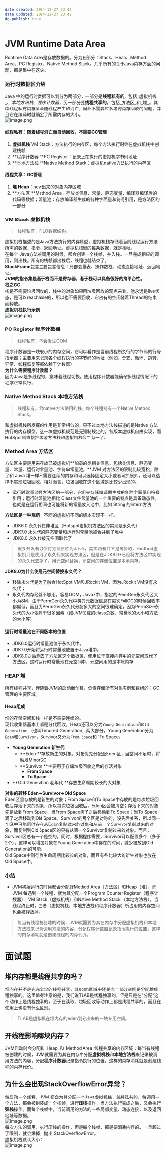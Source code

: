```yaml
---
date created: 2024-12-27 23:42
date updated: 2024-12-27 23:42
dg-publish: true
---
```


# JVM Runtime Data Area

Runtime Data Area是存放数据的。分为五部分：Stack、Heap、Method Area、PC Register、Native Method Stack。几乎所有的关于Java内存方面的问题，都是集中在这块。

### 运行时数据区介绍

Java 中的运⾏时数据可以划分为两部分，⼀部分是**线程私有的**，包括_虚拟机栈_、_本地⽅法栈_、_程序计数器_，另⼀部分是**线程共享的**，包括_方法区_和_堆_。其中线程私有内存区会随线程产生和消亡，因此不需要过多考虑内存回收的问题，并且它在编译时就确定了所需内存的大小。<br>![image.png](https://cdn.nlark.com/yuque/0/2022/png/694278/1671161568441-cec69b1f-40a7-4a3b-bda0-bcb049d3dd37.png#averageHue=%23dfa801&clientId=uaa2f35ea-f679-4&from=paste&height=158&id=u1aeae0fd&originHeight=237&originWidth=684&originalType=binary&ratio=1&rotation=0&showTitle=false&size=43985&status=done&style=none&taskId=u54b21120-d5a5-404e-a01a-458f09bba41&title=&width=456)

#### 线程私有：随着线程消亡而自动回收，不需要GC管理

1. **虚拟机栈** VM Stack：方法执行的内存区，每个方法执行时会在虚拟机栈中创建栈帧
2. **程序计数器 **PC Register：记录正在执行的虚拟机字节码地址
3. **本地方法栈 **Native Method Stack：虚拟机native方法执行的内存区

#### 线程共享：GC管理

1. **堆 Heap**：new出来的对象内存区域
2. **方法区 **Method Area：存放类信息、常量、静态变量、编译器编译后的代码等数据；常量池：存放编译器生成的各种字面量和符号引用，是方法区的一部分

### VM Stack 虚拟机栈

> 线程私有，FILO数据结构。

虚拟机栈描述的是Java方法执行的内存模型，虚拟机栈存储着当前线程运行方法所需的数据，指令、返回地址。虚拟机栈里的每条数据，就是栈帧。<br>在每个 Java方法被调用的时候，都会创建一个栈帧，并入栈。一旦完成相应的调用，则出栈。所有的栈帧都出栈后，线程也就结束了。<br>**StackFrame**包含主要包含信息：局部变量表、操作数栈、动态连接地址、返回地址。<br>**JVM的指令集是基于栈而不是寄存器，基于栈可以具备很好的跨平台性。**<br>**栈之GC**<br>栈是不需要垃圾回收的，栈中的对象如果用垃圾回收的观点来看，他永远是live状态，是可以reachable的，所以也不需要回收，它占有的空间随着Thread的结束而释放。<br>**虚拟机栈执行示例**<br>![image.png](https://cdn.nlark.com/yuque/0/2022/png/694278/1671162054673-54ecf4be-16d9-4f8f-81d7-de3a8524af58.png#averageHue=%23f4f4f4&clientId=uaa2f35ea-f679-4&from=paste&height=763&id=u5bcb8ac0&originHeight=1144&originWidth=1664&originalType=binary&ratio=1&rotation=0&showTitle=false&size=591213&status=done&style=none&taskId=ufbadafef-f56b-4963-9256-6e8acb82282&title=&width=1109.3333333333333)

### PC Register 程序计数器

> 线程私有，不会发生OOM

程序计数器是一块很小的内存空间，它可以看作是当前线程所执行的字节码的行号指示器；主要用来记录各个线程执行的字节码的地址（例如，分支、循环、跳转、异常、线程恢复等都依赖于计数器）<br>**为什么需要程序计数器？**<br>因为Java是多线程的，意味着线程切换。使用程序计数器能确保多线程情况下的程序正常执行。

### Native Method Stack 本地方法栈

> 线程私有。给native方法使用的栈，每个线程持有一个Native Method Stack。

和虚拟机栈所发挥的作⽤是⾮常相似的，只不过本地⽅法栈描述的是Native ⽅法执⾏的内存模型。这⼀块虚拟机规范是⽆强制规定的，各版本虚拟机⾃由实现，⽽HotSpot则直接把本地⽅法栈和虚拟机栈合⼆为⼀了。

### Method Area 方法区

方法区主要是用来存放已被虚拟机**加载的类相关信息，包括类信息、静态变量、常量、运行时常量池、字符串常量池。**JVM 对⽅法区的限制⽐较宽松，除了和 Java 堆⼀样不需要连续的内存和可以选择固定大小或者可扩展外，还可以选择不实现垃圾回收。相对而言，垃圾回收在这个区域是比较少出现的。

- 运行时常量池是方法区的一部分，它用来存储编译期生成的各种字面量和符号引用；运⾏时常量池相⽐ Class文件常量池的⼀个重要的特点是具备动态性，也就是在运行期间也可能将新的常量放⼊池中，比如 String 的intern方法

**方法区是一种规范**，不同的虚拟机不同的版本实现不一样。

- JDK6.0 永久代在非堆区（Hotspot虚拟机方法区的实现是永久代）
- JDK7.0 永久代的静态变量和运行时常量池被合并到了堆中
- JDK8.0 永久代被元空间取代了

> 很多开发者习惯将方法区称为`永久代`，其实两者并不是等价的，HotSpot虚拟机只是使用了永久代来实现方法区，但是在JDK8.0+已经将方法区中实现的永久代去掉了，用元空间替换，元空间的存储位置是本地内存。

**JDK8.0为什么使用元空间替换永久代？**

- 移除永久代是为了融合HotSpot VM和JRockit VM，因为JRockit VM没有永久代；
- 永久代内存经常不够用，容易OOM，Java7中，指定的PermGen永久代区大小为8M，由于PermGen永久代中类的元数据信息在每次FullGC的时候回收率都偏低，而且为PermGen永久代分配多大的空间很难确定，因为PermSize永久代的大小依赖于很多因素（如JVM加载的class总数、常量池的大小和方法的大小等）

#### 运行时常量池在不同版本的位置

- JDK6.0运行时常量池位于永久代中。
- JDK7.0开始将运行时常量池放置于Java堆中。
- JDK8.0之后删去了方法区这个数据区，使用位于直接内存中的元空间取代了方法区，这时运行时常量池在元空间中，元空间用的是本地内存

### HEAP 堆

所有线程共享，伴随着JVM的启动而创建，负责存储所有对象实例和数组的；GC管理的主要区域。

#### Heap组成

堆的存储空间和栈一样是不需要连续的。<br>现代收集器基本上都是分代回收，Heap还可以分为`Young Generation`和`Old Generation` （也叫Tenured Generation）两大部分。Young Generation分为`Eden`和`Survivor`，Survivor又分为`From Space`和 `To Space。

- **Young Generation 新生代**
  - **Eden **存放新生的对象，对象优先分配至Eden区，当空间不足时，将触发MinorGC
  - **Survivor **主要用于存储垃圾回收之后的存活对象
    - **From Space**
    - **To Space**
- **Old Generation 老年代 **存放生命周期较长的大对象

**对象的转移 Eden→Survivor→Old Space**<br>Eden区里存放的是新生的对象；From Space和To Space中存放的是每次垃圾回收后存活下来的对象，所以每次垃圾回收后，Eden区会被清空；存活下来的对象先是放到From Space，当From Space满了之后移动到To Space；当To Space满了之后移动到Old Space。Survivor的两个区是对称的，没先后关系，所以同一个区中可能同时存在从Eden复制过来的对象和从前一个Survivor复制过来的对象，而复制到Old Space区的只有从第一个Survivor复制过来的对象。而且，Survivor区总有一个是空的。同时，根据程序需要，Survivor可以配置多个（多于2个），这样可以增加对象在Young Generation中存在的时间，减少被放到Old Generation的可能。<br>Old Space中则存放生命周期比较长的对象，而且有些比较大的新生对象也放在Old Space中。

### 小结

- JVM初始运行的时候都会分配好Method Area（方法区）和Heap（堆），而JVM 每遇到一个线程，就为其分配一个Program Counter Register（程序计数器）, VM Stack（虚拟机栈）和Native Method Stack （本地方法栈），当线程终止时，三者（虚拟机栈，本地方法栈和程序计数器）所占用的内存空间也会被释放掉。

> 每当有线程被创建的时候，JVM就需要为其在内存中分配虚拟机栈和本地方法栈来记录调用方法的内容，分配程序计数器记录指令执行的位置，这样的内存消耗就是创建线程的内存代价。

# 面试题

## 堆内存都是线程共享的吗？

堆内存并不是完完全全的线程共享，其eden区域中还是有⼀部分空间是分配给线程独享的。这⾥值得注意的是，我们说TLAB是线程独享的，但是只是在“分配”这个动作上是线程独享的，至于在读取、垃圾回收等动作上都是线程共享的，而且在使用上也没有什么区别。

> TLAB是虚拟机在堆内存的eden划分出来的⼀块专用空间。

## 开线程影响哪块内存？

JVM启动时会分配和_Heap_和_Method Area_线程共享的内存区域；每当有线程被创建的时候，JVM就需要为其在内存中分配**虚拟机栈**和**本地方法栈**来记录被调用方法的内容，分配**程序计数器**记录指令执行的位置，这样的内存消耗就是创建线程的内存代价。

## 为什么会出现StackOverflowError异常？

每启动一个线程，JVM 都会为其分配一个Java虚拟机栈，线程私有的，每调用一个方法，都会被封装成一个栈帧，进行**压栈**操作，当方法执行完成之后，又会执行**弹栈**操作。而每个栈帧中，当前调用的方法的一些局部变量、动态连接，以及返回地址等数据。<br>![image.png](https://cdn.nlark.com/yuque/0/2022/png/694278/1649846827430-be27e795-ca61-49c1-b076-64f805a775b4.png#averageHue=%234b544b&clientId=u4977f736-bf28-4&from=paste&height=237&id=uca98e969&originHeight=474&originWidth=685&originalType=binary&ratio=1&rotation=0&showTitle=false&size=50838&status=done&style=none&taskId=ube671bb8-639c-491e-b0f7-85f90e09ec5&title=&width=342.5)<br>每次方法的调用，执行压栈的操作，但是每个栈帧，都是要消耗内存的。一旦超过了限制，就会爆掉，抛出 StackOverflowError。<br>虚拟机栈默认大小：<br>![image.png](https://cdn.nlark.com/yuque/0/2022/png/694278/1649846893448-7919fa58-dc1d-43ed-9b62-e3d0f6f813f7.png#averageHue=%23f6f3ed&clientId=u4977f736-bf28-4&from=paste&height=273&id=uf6b41e9b&originHeight=546&originWidth=1264&originalType=binary&ratio=1&rotation=0&showTitle=false&size=255364&status=done&style=none&taskId=u79f01591-b13f-491f-be38-af6847f5122&title=&width=632)
